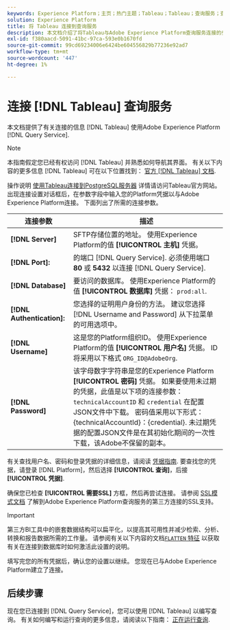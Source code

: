 ```yaml
---
keywords: Experience Platform；主页；热门主题；Tableau；Tableau；查询服务；查询服务；连接到查询服务；
solution: Experience Platform
title: 将 Tableau 连接到查询服务
description: 本文档介绍了将Tableau与Adobe Experience Platform查询服务连接的步骤。
exl-id: f380aacd-5091-41bc-97ca-593e0b1670fd
source-git-commit: 99cd69234006e6424be604556829b77236e92ad7
workflow-type: tm+mt
source-wordcount: '447'
ht-degree: 1%

---
```


# 连接 [!DNL Tableau] 查询服务

本文档提供了有关连接的信息 [!DNL Tableau] 使用Adobe Experience Platform [!DNL Query Service].

>[!NOTE]
>
> 本指南假定您已经有权访问 [!DNL Tableau] 并熟悉如何导航其界面。 有关以下内容的更多信息 [!DNL Tableau] 可在以下位置找到： [官方 [!DNL Tableau] 文档](https://help.tableau.com/current/pro/desktop/en-us/default.htm).

操作说明 [使用Tableau连接到PostgreSQL服务器](https://help.tableau.com/current/pro/desktop/en-us/examples_postgresql.htm) 详情请访问Tableau官方网站。 出现连接设置对话框后，在参数字段中输入您的Platform凭据以与Adobe Experience Platform连接。 下面列出了所需的连接参数。

| 连接参数 | 描述 |
|---|---|
| **[!DNL Server]** | SFTP存储位置的地址。 使用Experience Platform的值 **[!UICONTROL 主机]** 凭据。 |
| **[!DNL Port]:** | 的端口 [!DNL Query Service]. 必须使用端口 **80** 或 **5432** 以连接 [!DNL Query Service]. |
| **[!DNL Database]** | 要访问的数据库。 使用Experience Platform的值 **[!UICONTROL 数据库]** 凭据： `prod:all`. |
| **[!DNL Authentication]:** | 您选择的证明用户身份的方法。 建议您选择 [!DNL Username and Password] 从下拉菜单的可用选项中。 |
| **[!DNL Username]** | 这是您的Platform组织ID。 使用Experience Platform的值 **[!UICONTROL 用户名]** 凭据。 ID将采用以下格式 `ORG_ID@AdobeOrg`. |
| **[!DNL Password]** | 该字母数字字符串是您的Experience Platform **[!UICONTROL 密码]** 凭据。 如果要使用未过期的凭据，此值是以下项的连接参数： `technicalAccountID` 和 `credential` 在配置JSON文件中下载。 密码值采用以下形式： {technicalAccountId}：{credential}. 未过期凭据的配置JSON文件是在其初始化期间的一次性下载，该Adobe不保留的副本。 |

有关查找用户名、密码和登录凭据的详细信息，请阅读 [凭据指南](../ui/credentials.md). 要查找您的凭据，请登录 [!DNL Platform]，然后选择 **[!UICONTROL 查询]**，后接 **[!UICONTROL 凭据]**.

确保您已检查 **[!UICONTROL 需要SSL]** 方框，然后再尝试连接。 请参阅 [SSL模式文档](./ssl-modes.md) 了解到Adobe Experience Platform查询服务的第三方连接的SSL支持。

>[!IMPORTANT]
>
>第三方BI工具中的嵌套数据结构可以扁平化，以提高其可用性并减少检索、分析、转换和报告数据所需的工作量。 请参阅有关以下内容的文档[`FLATTEN` 特征](../key-concepts/flatten-nested-data.md) 以获取有关在连接到数据库时如何激活此设置的说明。

填写完您的所有凭据后，确认您的设置以继续。 您现在已与Adobe Experience Platform建立了连接。

## 后续步骤

现在您已连接到 [!DNL Query Service]，您可以使用 [!DNL Tableau] 以编写查询。 有关如何编写和运行查询的更多信息，请阅读以下指南： [正在运行查询](../best-practices/writing-queries.md).
